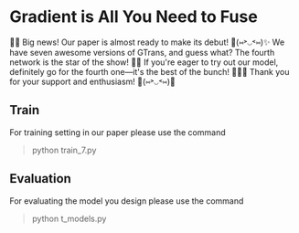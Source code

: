 # Gradient is All You Need to Fuse

🎉📢 Big news! Our paper is almost ready to make its debut! 🌟(⑅˃◡˂⑅)✨ We have seven awesome versions of GTrans, and guess what? The fourth network is the star of the show! 🌟🚀 If you're eager to try out our model, definitely go for the fourth one—it's the best of the bunch! 💪💖🌈 Thank you for your support and enthusiasm! 🌟(⑅˃◡˂⑅)💫
## Train
For training setting in our paper please use the command 
> python train_7.py
## Evaluation
For evaluating the model you design please use the command
> python t_models.py